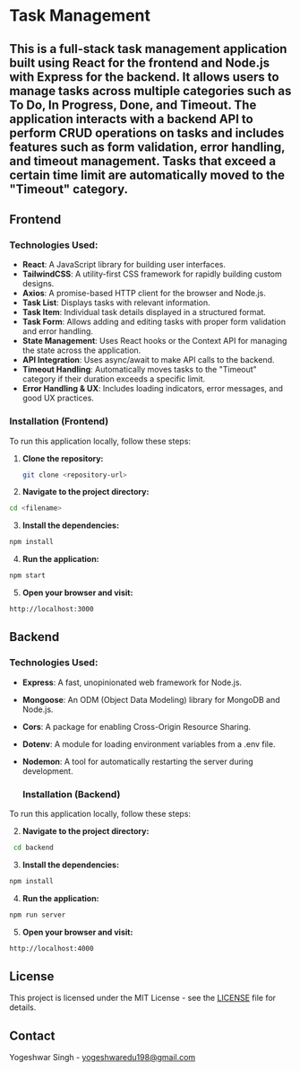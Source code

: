 # Task Management

This is a full-stack task management application built using React for the frontend and Node.js with Express for the backend. It allows users to manage tasks across multiple categories such as To Do, In Progress, Done, and Timeout. The application interacts with a backend API to perform CRUD operations on tasks and includes features such as form validation, error handling, and timeout management. Tasks that exceed a certain time limit are automatically moved to the "Timeout" category.
---

## Frontend

### Technologies Used:
- **React**: A JavaScript library for building user interfaces.
- **TailwindCSS**: A utility-first CSS framework for rapidly building custom designs.
- **Axios**: A promise-based HTTP client for the browser and Node.js.
- **Task List**: Displays tasks with relevant information.
- **Task Item**: Individual task details displayed in a structured format.
- **Task Form**: Allows adding and editing tasks with proper form validation and error handling.
- **State Management**: Uses React hooks or the Context API for managing the state across the application.
- **API Integration**: Uses async/await to make API calls to the backend.
- **Timeout Handling**: Automatically moves tasks to the "Timeout" category if their duration exceeds a specific limit.
- **Error Handling & UX**: Includes loading indicators, error messages, and good UX practices.

### Installation (Frontend)

To run this application locally, follow these steps:

1. **Clone the repository:**
   ```bash
   git clone <repository-url>
   ```

2. **Navigate to the project directory:**
```bash
cd <filename>
```

3. **Install the dependencies:**
```bash
npm install
```
4. **Run the application:**
```bash
npm start
```
5. **Open your browser and visit:**
```bash
http://localhost:3000
```

## Backend
### Technologies Used:

- **Express**: A fast, unopinionated web framework for Node.js.
- **Mongoose**: An ODM (Object Data Modeling) library for MongoDB and Node.js.
- **Cors**: A package for enabling Cross-Origin Resource Sharing.
- **Dotenv**: A module for loading environment variables from a .env file.
- **Nodemon**: A tool for automatically restarting the server during development.

   ### Installation (Backend)

To run this application locally, follow these steps:


2. **Navigate to the project directory:**
```bash
 cd backend
```

3. **Install the dependencies:**
```bash
npm install
```
4. **Run the application:**
```bash
npm run server
```
5. **Open your browser and visit:**
```bash
http://localhost:4000
```
## License
This project is licensed under the MIT License - see the [LICENSE](LICENSE) file for details.

## Contact
Yogeshwar Singh - yogeshwaredu198@gmail.com
